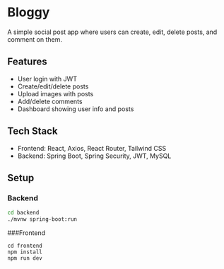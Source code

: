 # Bloggy

A simple social post app where users can create, edit, delete posts, and comment on them.

## Features
- User login with JWT
- Create/edit/delete posts
- Upload images with posts
- Add/delete comments
- Dashboard showing user info and posts

## Tech Stack
- Frontend: React, Axios, React Router, Tailwind CSS  
- Backend: Spring Boot, Spring Security, JWT, MySQL

## Setup

### Backend
```bash
cd backend
./mvnw spring-boot:run
```
###Frontend
```
cd frontend
npm install
npm run dev
```


